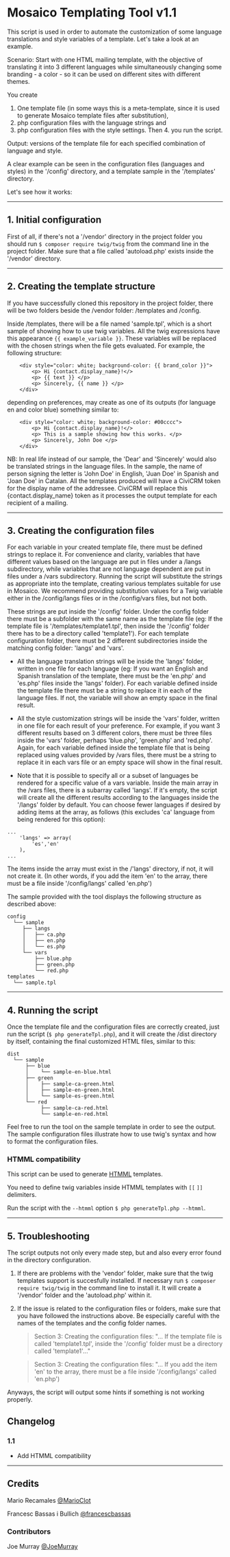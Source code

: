 # Mosaico Templating Tool v1.1

This script is used in order to automate the customization of some language translations and style variables of a template. Let's take a look at an example.

Scenario: Start with one HTML mailing template, with the objective of translating it into 3 different languages while simultaneously changing some branding - a color - so it can be used on different sites with different themes.

You create
1. One template file (in some ways this is a meta-template, since it is used to generate Mosaico template files after substitution),
2. php configuration files with the language strings and
3. php configuration files with the style settings.
Then 4. you run the script.

Output: versions of the template file for each specified combination of language and style.

A clear example can be seen in the configuration files (languages and styles) in the '/config' directory, and a template sample in the '/templates' directory.

Let's see how it works:
___
## 1. Initial configuration

First of all, if there's not a '/vendor' directory in the project folder you should run `$ composer require twig/twig` from the command line in the project folder. Make sure that a file called 'autoload.php' exists inside the '/vendor' directory.
___
## 2. Creating the template structure

If you have successfully cloned this repository in the project folder, there will be two folders beside the /vendor folder: /templates and /config.

Inside /templates, there will be a file named 'sample.tpl', which is a short sample of showing how to use twig variables. All the twig expressions have this appearance `{{ example_variable }}`. These variables will be replaced with the chosen strings when the file gets evaluated. For example, the following structure:
```
    <div style="color: white; background-color: {{ brand_color }}">
        <p> Hi {contact.display_name}!</>
        <p> {{ text }} </p>
        <p> Sincerely, {{ name }} </p>
    </div>
```
depending on preferences, may create as one of its outputs (for language en and color blue) something similar to:
```
    <div style="color: white; background-color: #00cccc">
        <p> Hi {contact.display_name}!</>
        <p> This is a sample showing how this works. </p>
        <p> Sincerely, John Doe </p>
    </div>
```

NB: In real life instead of our sample, the 'Dear' and 'Sincerely' would also be translated strings in the language files. In the sample, the name of person signing the letter is 'John Doe' in English, 'Juan Doe' in Spanish and 'Joan Doe' in Catalan. All the templates produced will have a CiviCRM token for the display name of the addressee. CiviCRM will replace this {contact.display_name} token as it processes the output template for each recipient of a mailing.

___
## 3. Creating the configuration files

For each variable in your created template file, there must be defined strings to replace it. For convenience and clarity, variables that have different values based on the language are put in files under a /langs subdirectory, while variables that are not language dependent are put in files under a /vars subdirectory. Running the script will substitute the strings as appropriate into the template, creating various templates suitable for use in Mosaico. We recommend providing substitution values for a Twig variable either in the /config/langs files or in the /config/vars files, but not both.

These strings are put inside the '/config' folder. Under the config folder there must be a subfolder with the same name as the template file (eg: If the template file is '/templates/template1.tpl', then inside the '/config' folder there has to be a directory called 'template1'). For each template configuration folder, there must be 2 different subdirectories inside the matching config folder: 'langs' and 'vars'.

* All the language translation strings will be inside the 'langs' folder, written in one file for each language (eg: If you want an English and Spanish translation of the template, there must be the 'en.php' and 'es.php' files inside the 'langs' folder). For each variable defined inside the template file there must be a string to replace it in each of the language files. If not, the variable will show an empty space in the final result.

* All the style customization strings will be inside the 'vars' folder, written in one file for each result of your preference. For example, if you want 3 different results based on 3 different colors, there must be three files inside the 'vars' folder, perhaps 'blue.php', 'green.php' and 'red.php'. Again, for each variable defined inside the template file that is being replaced using values provided by /vars files, there must be a string to replace it in each vars file or an empty space will show in the final result.

* Note that it is possible to specify all or a subset of languages be rendered for a specific value of a vars variable. Inside the main array in the /vars files, there is a subarray called 'langs'. If it's empty, the script will create all the different results according to the languages inside the '/langs' folder by default. You can choose fewer languages if desired by adding items at the array, as follows (this excludes 'ca' language from being rendered for this option):
```
...
    'langs' => array(
        'es','en'
    ),
...
```
The items inside the array must exist in the /'langs' directory, if not, it will not create it. (In other words, if you add the item 'en' to the array, there must be a file inside '/config/langs' called 'en.php')

The sample provided with the tool displays the following structure as described above:

```
config
  └── sample
     ├── langs
     │   ├── ca.php
     │   ├── en.php
     │   └── es.php
     └── vars
         ├── blue.php
         ├── green.php
         └── red.php
templates
  └── sample.tpl

```
___
## 4. Running the script

Once the template file and the configuration files are correctly created, just run the script (`$ php generateTpl.php`), and it will create the /dist directory by itself, containing the final customized HTML files, similar to this:
```
dist
  └── sample
      ├── blue
      │    └── sample-en-blue.html
      ├── green
      │    ├── sample-ca-green.html
      │    ├── sample-en-green.html
      │    └── sample-es-green.html
      └── red
           ├── sample-ca-red.html
           └── sample-en-red.html
```

Feel free to run the tool on the sample template in order to see the output. The sample configuration files illustrate how to use twig's syntax and how to format the configuration files.

### HTMML compatibility

This script can be used to generate [HTMML](https://github.com/voidlabs/htmml) templates.

You need to define twig variables inside HTMML templates with `[[` `]]` delimiters.

Run the script with the `--htmml` option `$ php generateTpl.php --htmml`.

___
## 5. Troubleshooting

The script outputs not only every made step, but and also every error found in the directory configuration.

1. If there are problems with the 'vendor' folder, make sure that the twig templates support is succesfully installed. If necessary run `$ composer require twig/twig` in the command line to install it. It will create a '/vendor' folder and the 'autoload.php' within it.

2. If the issue is related to the configuration files or folders, make sure that you have followed the instructions above. Be especially careful with the names of the templates and the config folder names.
    > Section 3: Creating the configuration files:
    >  "... If the template file is called 'template1.tpl', inside the '/config' folder must be a directory called 'template1'..."

    > Section 3: Creating the configuration files:
    >  "... If you add the item 'en' to the array, there must be a file inside '/config/langs' called 'en.php')

Anyways, the script will output some hints if something is not working properly.

## Changelog

### 1.1

- Add HTMML compatibility
___
## Credits

Mario Recamales [@MarioClot](https://github.com/MarioClot)

Francesc Bassas i Bullich [@francescbassas](https://github.com/francescbassas)

### Contributors
Joe Murray [@JoeMurray](https://github.com/JoeMurray)
